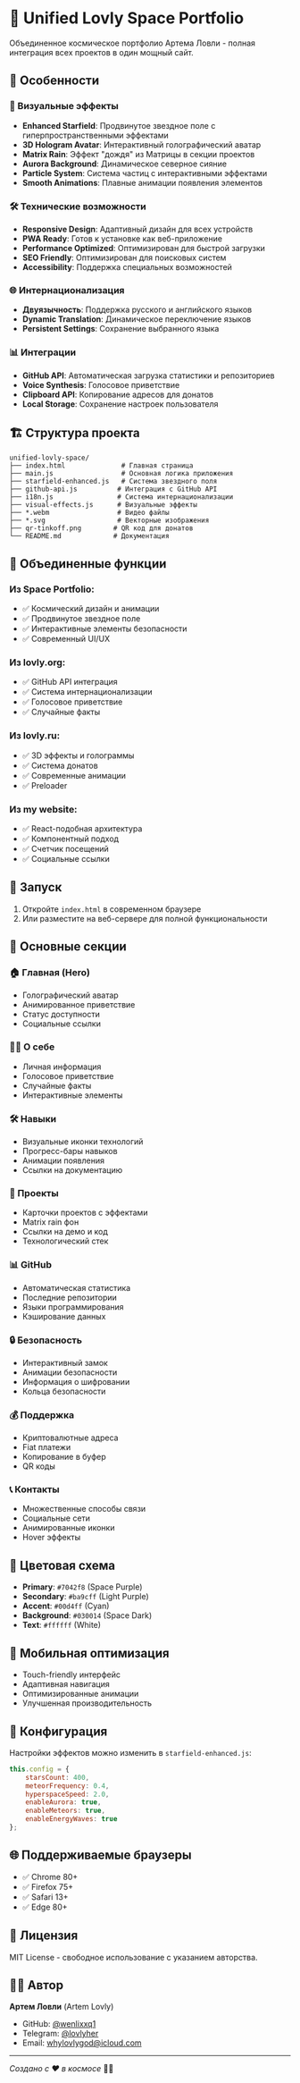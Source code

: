 # 🚀 Unified Lovly Space Portfolio

Объединенное космическое портфолио Артема Ловли - полная интеграция всех проектов в один мощный сайт.

## 🌟 Особенности

### 🎨 Визуальные эффекты
- **Enhanced Starfield**: Продвинутое звездное поле с гиперпространственными эффектами
- **3D Hologram Avatar**: Интерактивный голографический аватар
- **Matrix Rain**: Эффект "дождя" из Матрицы в секции проектов
- **Aurora Background**: Динамическое северное сияние
- **Particle System**: Система частиц с интерактивными эффектами
- **Smooth Animations**: Плавные анимации появления элементов

### 🛠 Технические возможности
- **Responsive Design**: Адаптивный дизайн для всех устройств
- **PWA Ready**: Готов к установке как веб-приложение
- **Performance Optimized**: Оптимизирован для быстрой загрузки
- **SEO Friendly**: Оптимизирован для поисковых систем
- **Accessibility**: Поддержка специальных возможностей

### 🌐 Интернационализация
- **Двуязычность**: Поддержка русского и английского языков
- **Dynamic Translation**: Динамическое переключение языков
- **Persistent Settings**: Сохранение выбранного языка

### 📊 Интеграции
- **GitHub API**: Автоматическая загрузка статистики и репозиториев
- **Voice Synthesis**: Голосовое приветствие
- **Clipboard API**: Копирование адресов для донатов
- **Local Storage**: Сохранение настроек пользователя

## 🏗 Структура проекта

```
unified-lovly-space/
├── index.html              # Главная страница
├── main.js                 # Основная логика приложения
├── starfield-enhanced.js   # Система звездного поля
├── github-api.js          # Интеграция с GitHub API
├── i18n.js                # Система интернационализации
├── visual-effects.js      # Визуальные эффекты
├── *.webm                 # Видео файлы
├── *.svg                  # Векторные изображения
├── qr-tinkoff.png        # QR код для донатов
└── README.md             # Документация
```

## 🎯 Объединенные функции

### Из Space Portfolio:
- ✅ Космический дизайн и анимации
- ✅ Продвинутое звездное поле
- ✅ Интерактивные элементы безопасности
- ✅ Современный UI/UX

### Из lovly.org:
- ✅ GitHub API интеграция
- ✅ Система интернационализации
- ✅ Голосовое приветствие
- ✅ Случайные факты

### Из lovly.ru:
- ✅ 3D эффекты и голограммы
- ✅ Система донатов
- ✅ Современные анимации
- ✅ Preloader

### Из my website:
- ✅ React-подобная архитектура
- ✅ Компонентный подход
- ✅ Счетчик посещений
- ✅ Социальные ссылки

## 🚀 Запуск

1. Откройте `index.html` в современном браузере
2. Или разместите на веб-сервере для полной функциональности

## 🌟 Основные секции

### 🏠 Главная (Hero)
- Голографический аватар
- Анимированное приветствие
- Статус доступности
- Социальные ссылки

### 👨‍💻 О себе
- Личная информация
- Голосовое приветствие
- Случайные факты
- Интерактивные элементы

### 🛠 Навыки
- Визуальные иконки технологий
- Прогресс-бары навыков
- Анимации появления
- Ссылки на документацию

### 📁 Проекты
- Карточки проектов с эффектами
- Matrix rain фон
- Ссылки на демо и код
- Технологический стек

### 📊 GitHub
- Автоматическая статистика
- Последние репозитории
- Языки программирования
- Кэширование данных

### 🔒 Безопасность
- Интерактивный замок
- Анимации безопасности
- Информация о шифровании
- Кольца безопасности

### 💰 Поддержка
- Криптовалютные адреса
- Fiat платежи
- Копирование в буфер
- QR коды

### 📞 Контакты
- Множественные способы связи
- Социальные сети
- Анимированные иконки
- Hover эффекты

## 🎨 Цветовая схема

- **Primary**: `#7042f8` (Space Purple)
- **Secondary**: `#ba9cff` (Light Purple)
- **Accent**: `#00d4ff` (Cyan)
- **Background**: `#030014` (Space Dark)
- **Text**: `#ffffff` (White)

## 📱 Мобильная оптимизация

- Touch-friendly интерфейс
- Адаптивная навигация
- Оптимизированные анимации
- Улучшенная производительность

## 🔧 Конфигурация

Настройки эффектов можно изменить в `starfield-enhanced.js`:

```javascript
this.config = {
    starsCount: 400,
    meteorFrequency: 0.4,
    hyperspaceSpeed: 2.0,
    enableAurora: true,
    enableMeteors: true,
    enableEnergyWaves: true
};
```

## 🌐 Поддерживаемые браузеры

- ✅ Chrome 80+
- ✅ Firefox 75+
- ✅ Safari 13+
- ✅ Edge 80+

## 📄 Лицензия

MIT License - свободное использование с указанием авторства.

## 👨‍💻 Автор

**Артем Ловли** (Artem Lovly)
- GitHub: [@wenlixxq1](https://github.com/wenlixxq1)
- Telegram: [@lovlyher](https://t.me/lovlyher)
- Email: whylovlygod@icloud.com

---

*Создано с ❤️ в космосе* 🚀✨